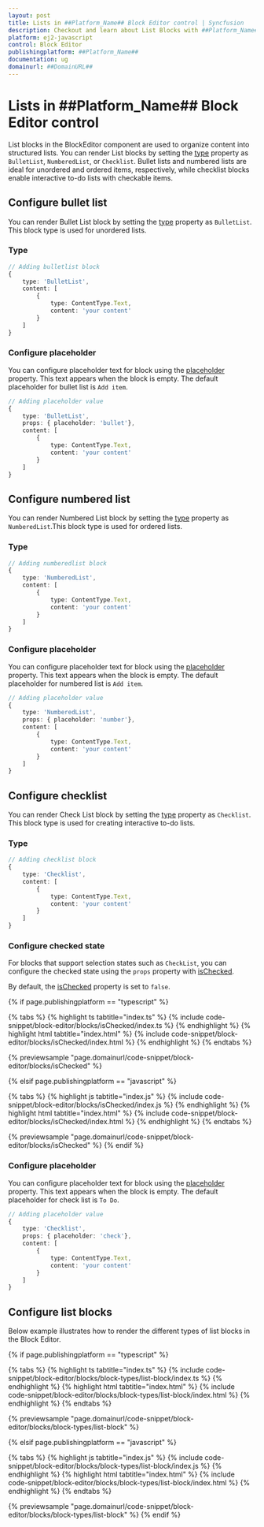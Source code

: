 ```yaml
---
layout: post
title: Lists in ##Platform_Name## Block Editor control | Syncfusion
description: Checkout and learn about List Blocks with ##Platform_Name## Block Editor control of Syncfusion Essential JS 2 and more.
platform: ej2-javascript
control: Block Editor
publishingplatform: ##Platform_Name##
documentation: ug
domainurl: ##DomainURL##
---
```


# Lists in ##Platform_Name## Block Editor control

List blocks in the BlockEditor component are used to organize content into structured lists. You can render List blocks by setting the [type](../api/blockeditor/blockModel/#type) property as `BulletList`, `NumberedList`, or `Checklist`. Bullet lists and numbered lists are ideal for unordered and ordered items, respectively, while checklist blocks enable interactive to-do lists with checkable items.

## Configure bullet list 

You can render Bullet List block by setting the [type](../api/blockeditor/blockModel/#type) property as `BulletList`. This block type is used for unordered lists.

### Type

```typescript
// Adding bulletlist block
{
    type: 'BulletList',
    content: [
        {
            type: ContentType.Text,
            content: 'your content'
        }
    ]
}
```

### Configure placeholder

You can configure placeholder text for block using the [placeholder](../api/blockeditor/blockModel/#placeholder) property. This text appears when the block is empty. The default placeholder for bullet list is  `Add item`.

```typescript
// Adding placeholder value 
{
    type: 'BulletList',
    props: { placeholder: 'bullet'},
    content: [
        {
            type: ContentType.Text,
            content: 'your content'
        }
    ]
}
```

## Configure numbered list

You can render Numbered List block by setting the [type](../api/blockeditor/blockModel/#type) property as  `NumberedList`.This block type is used for ordered lists.

### Type

```typescript
// Adding numberedlist block
{
    type: 'NumberedList',
    content: [
        {
            type: ContentType.Text,
            content: 'your content'
        }
    ]
}
```

### Configure placeholder

You can configure placeholder text for block using the [placeholder](../api/blockeditor/blockModel/#placeholder) property. This text appears when the block is empty. The default placeholder for numbered list is  `Add item`.

```typescript
// Adding placeholder value 
{
    type: 'NumberedList',
    props: { placeholder: 'number'},
    content: [
        {
            type: ContentType.Text,
            content: 'your content'
        }
    ]
}
```

## Configure checklist

You can render Check List block by setting the [type](../api/blockeditor/blockModel/#type) property as `Checklist`. This block type is used for creating interactive to-do lists.

### Type

```typescript
// Adding checklist block 
{
    type: 'Checklist',
    content: [
        {
            type: ContentType.Text,
            content: 'your content'
        }
    ]
}
```

### Configure checked state

For blocks that support selection states such as `CheckList`, you can configure the checked state using the `props` property with [isChecked](../api/blockeditor/blockModel/#ischecked).

By default, the [isChecked](../api/blockeditor/blockModel/#ischecked) property is set to `false`.

{% if page.publishingplatform == "typescript" %}

{% tabs %}
{% highlight ts tabtitle="index.ts" %}
{% include code-snippet/block-editor/blocks/isChecked/index.ts %}
{% endhighlight %}
{% highlight html tabtitle="index.html" %}
{% include code-snippet/block-editor/blocks/isChecked/index.html %}
{% endhighlight %}
{% endtabs %}
        
{% previewsample "page.domainurl/code-snippet/block-editor/blocks/isChecked" %}

{% elsif page.publishingplatform == "javascript" %}

{% tabs %}
{% highlight js tabtitle="index.js" %}
{% include code-snippet/block-editor/blocks/isChecked/index.js %}
{% endhighlight %}
{% highlight html tabtitle="index.html" %}
{% include code-snippet/block-editor/blocks/isChecked/index.html %}
{% endhighlight %}
{% endtabs %}

{% previewsample "page.domainurl/code-snippet/block-editor/blocks/isChecked" %}
{% endif %}

### Configure placeholder

You can configure placeholder text for block using the [placeholder](../api/blockeditor/blockModel/#placeholder) property. This text appears when the block is empty. The default placeholder for check list is  `To Do`.

```typescript
// Adding placeholder value 
{
    type: 'Checklist',
    props: { placeholder: 'check'},
    content: [
        {
            type: ContentType.Text,
            content: 'your content'
        }
    ]
}
```

## Configure list blocks

Below example illustrates how to render the different types of list blocks in the Block Editor.

{% if page.publishingplatform == "typescript" %}

{% tabs %}
{% highlight ts tabtitle="index.ts" %}
{% include code-snippet/block-editor/blocks/block-types/list-block/index.ts %}
{% endhighlight %}
{% highlight html tabtitle="index.html" %}
{% include code-snippet/block-editor/blocks/block-types/list-block/index.html %}
{% endhighlight %}
{% endtabs %}
        
{% previewsample "page.domainurl/code-snippet/block-editor/blocks/block-types/list-block" %}

{% elsif page.publishingplatform == "javascript" %}

{% tabs %}
{% highlight js tabtitle="index.js" %}
{% include code-snippet/block-editor/blocks/block-types/list-block/index.js %}
{% endhighlight %}
{% highlight html tabtitle="index.html" %}
{% include code-snippet/block-editor/blocks/block-types/list-block/index.html %}
{% endhighlight %}
{% endtabs %}

{% previewsample "page.domainurl/code-snippet/block-editor/blocks/block-types/list-block" %}
{% endif %}


